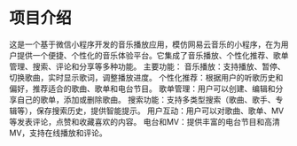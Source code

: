 # 项目介绍
这是一个基于微信小程序开发的音乐播放应用，模仿网易云音乐的小程序，在为用户提供一个便捷、个性化的音乐体验平台。它集成了音乐播放、个性化推荐、歌单管理、搜索、评论和分享等多种功能。
主要功能：
音乐播放：支持播放、暂停、切换歌曲，实时显示歌词，调整播放进度。
个性化推荐：根据用户的听歌历史和偏好，推荐适合的歌曲、歌单和电台节目。
歌单管理：用户可以创建、编辑和分享自己的歌单，添加或删除歌曲。
搜索功能：支持多类型搜索（歌曲、歌手、专辑等），保存搜索历史，提供智能提示。
用户互动：用户可以对歌曲、歌单、MV等发表评论，点赞和收藏喜欢的内容。
电台和MV：提供丰富的电台节目和高清MV，支持在线播放和评论。